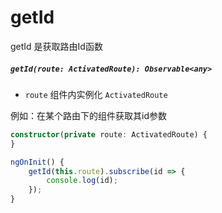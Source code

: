# getId

getId 是获取路由Id函数

##### `getId(route: ActivatedRoute): Observable<any>`

- `route` 组件内实例化 `ActivatedRoute`

例如：在某个路由下的组件获取其id参数

``` typescript
constructor(private route: ActivatedRoute) {
}

ngOnInit() {
    getId(this.route).subscribe(id => {
        console.log(id);
    });
}
```